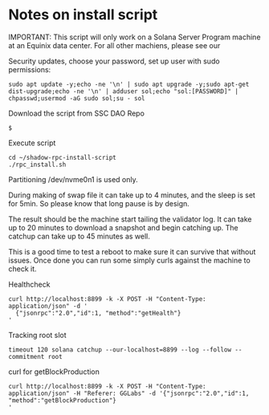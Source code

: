 # Notes on install script 

IMPORTANT: This script will only work on a Solana Server Program machine at an Equinix data center. For all other machiens, please see our 

Security updates, choose your password, set up user with sudo permissions:
```
sudo apt update -y;echo -ne '\n' | sudo apt upgrade -y;sudo apt-get dist-upgrade;echo -ne '\n' | adduser sol;echo "sol:[PASSWORD]" | chpasswd;usermod -aG sudo sol;su - sol
```

Download the script from SSC DAO Repo
```
$
```
Execute script
```
cd ~/shadow-rpc-install-script
./rpc_install.sh
```
Partitioning
/dev/nvme0n1 is used only.

During making of swap file it can take up to 4 minutes, and the sleep is set for 5min. So please know that long pause is by design.

The result should be the machine start tailing the validator log. It can take up to 20 minutes to download a snapshot and begin catching up. The catchup can take up to 45 minutes as well.

This is a good time to test a reboot to make sure it can survive that without issues. Once done you can run some simply curls against the machine to check it.

Healthcheck
```
curl http://localhost:8899 -k -X POST -H "Content-Type: application/json" -d '
  {"jsonrpc":"2.0","id":1, "method":"getHealth"}
'
```

Tracking root slot
```
timeout 120 solana catchup --our-localhost=8899 --log --follow --commitment root
```

curl for getBlockProduction
```
curl http://localhost:8899 -k -X POST -H "Content-Type: application/json" -H "Referer: GGLabs" -d '{"jsonrpc":"2.0","id":1, "method":"getBlockProduction"}
'
```